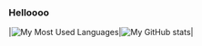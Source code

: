 ### Helloooo

<!--
**mark48853/mark48853** is a ✨ _special_ ✨ repository because its `README.md` (this file) appears on your GitHub profile.

Here are some ideas to get you started:

- 🔭 I’m currently working on ...
- 🌱 I’m currently learning ...
- 👯 I’m looking to collaborate on ...
- 🤔 I’m looking for help with ...
- 💬 Ask me about ...
- 📫 How to reach me: ...
- 😄 Pronouns: ...
- ⚡ Fun fact: ...
-->
|![My Most Used Languages](https://github-readme-stats.vercel.app/api/top-langs/?username=mark48853&layout=compact&langs_count=10&count_private=true)|![My GitHub stats](https://github-readme-stats.vercel.app/api?username=mark48853&count_private=true)|
